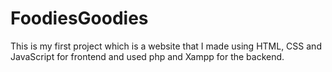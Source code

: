 # FoodiesGoodies

This is my first project which is a website that I made using HTML, CSS and JavaScript for frontend and used php and Xampp for the backend.
